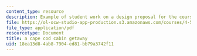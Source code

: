 ```yaml
---
content_type: resource
description: Example of student work on a design proposal for the course project.
file: https://ol-ocw-studio-app-production.s3.amazonaws.com/courses/4-500-introduction-to-design-computing-fall-2008/18ea13d84ab87904ed81bb79a3742f11_assn1_1.pdf
file_type: application/pdf
resourcetype: Document
title: a cape cod cabin getaway
uid: 18ea13d8-4ab8-7904-ed81-bb79a3742f11
---
```

